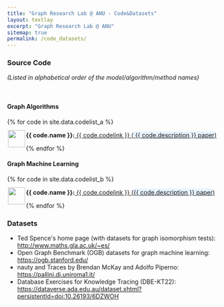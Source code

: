```yaml
---
title: "Graph Research Lab @ ANU - Code&Datasets"
layout: textlay
excerpt: "Graph Research Lab @ ANU"
sitemap: true
permalink: /code_datasets/
---
```


### Source Code ### 
_(Listed in alphabetical order of the model/algorithm/method names)_

<br>

#### Graph Algorithms ####

<div class="col-sm-19 clearfix">
 <div class="well">
 
  {% for code in site.data.codelist_a %}
 
  
  <div class="row">
   <img src="{{ site.url }}{{ site.baseurl }}/images/letters/{{ code.image }}" class="img-responsive" width="40" style="float: left;margin-top: -5px;Padding: 2px;"/><strong> {{ code.name }}:</strong><a href="{{ code.codelink }}"> {{ code.codelink }}</a><a href="{{ code.paperlink }}"> (<span style="background-color: #e6f2ff"> {{ code.description }} paper</span>) </a>
   <br>
   
  </div>
  
  {% endfor %}
 
 </div>
</div>

#### Graph Machine Learning ####

<div class="col-sm-19 clearfix">
 <div class="well">
 
  {% for code in site.data.codelist_b %}
 
  
  <div class="row">
   <img src="{{ site.url }}{{ site.baseurl }}/images/letters/{{ code.image }}" class="img-responsive" width="40" style="float: left;margin-top: -5px;Padding: 2px;"/><strong> {{ code.name }}:</strong><a href="{{ code.codelink }}"> {{ code.codelink }}</a><a href="{{ code.paperlink }}"> (<span style="background-color: #e6f2ff">{{ code.description }} paper</span>) </a>
   <br>
   
  </div>
  
  {% endfor %}
 
 </div>
</div>


### Datasets

<ul>
<li>Ted Spence's home page (with datasets for graph isomorphism tests): <a href="http://www.maths.gla.ac.uk/~es/">http://www.maths.gla.ac.uk/~es/</a></li>
<li>Open Graph Benchmark (OGB) datasets for graph machine learning: <a href="https://ogb.stanford.edu/">https://ogb.stanford.edu/</a></li>
<li>nauty and Traces by Brendan McKay and Adolfo Piperno: <a href="https://pallini.di.uniroma1.it/">https://pallini.di.uniroma1.it/</a></li>
<li>Database Exercises for Knowledge Tracing (DBE-KT22): <a href="https://dataverse.ada.edu.au/dataset.xhtml?persistentId=doi:10.26193/6DZWOH">https://dataverse.ada.edu.au/dataset.xhtml?persistentId=doi:10.26193/6DZWOH</a></li>
</ul>

<br>



